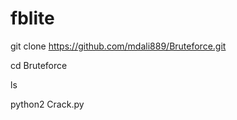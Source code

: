 # fblite

git clone https://github.com/mdali889/Bruteforce.git

cd Bruteforce

ls

python2 Crack.py
